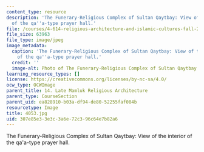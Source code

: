 ```yaml
---
content_type: resource
description: 'The Funerary-Religious Complex of Sultan Qaytbay: View of the interior
  of the qa''a-type prayer hall.'
file: /courses/4-614-religious-architecture-and-islamic-cultures-fall-2002/307e85e33e3c3a6e72c396c64e7b82a6_4053.jpg
file_size: 63963
file_type: image/jpeg
image_metadata:
  caption: 'The Funerary-Religious Complex of Sultan Qaytbay: View of the interior
    of the qa''a-type prayer hall.'
  credit: ''
  image-alt: Photo of The Funerary-Religious Complex of Sultan Qaytbay
learning_resource_types: []
license: https://creativecommons.org/licenses/by-nc-sa/4.0/
ocw_type: OCWImage
parent_title: 14. Late Mamluk Religious Architecture
parent_type: CourseSection
parent_uid: ea828910-b03a-df94-de80-52255faf084b
resourcetype: Image
title: 4053.jpg
uid: 307e85e3-3e3c-3a6e-72c3-96c64e7b82a6
---
```

The Funerary-Religious Complex of Sultan Qaytbay: View of the interior of the qa'a-type prayer hall.